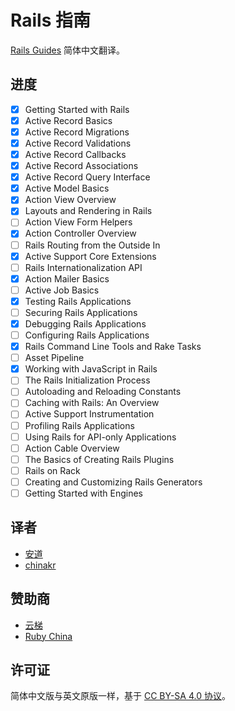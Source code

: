 # Rails 指南

[Rails Guides](http://guides.rubyonrails.org/) 简体中文翻译。

## 进度

- [x] Getting Started with Rails
- [x] Active Record Basics
- [x] Active Record Migrations
- [x] Active Record Validations
- [x] Active Record Callbacks
- [x] Active Record Associations
- [x] Active Record Query Interface
- [x] Active Model Basics
- [x] Action View Overview
- [x] Layouts and Rendering in Rails
- [ ] Action View Form Helpers
- [x] Action Controller Overview
- [ ] Rails Routing from the Outside In
- [x] Active Support Core Extensions
- [ ] Rails Internationalization API
- [x] Action Mailer Basics
- [ ] Active Job Basics
- [x] Testing Rails Applications
- [ ] Securing Rails Applications
- [x] Debugging Rails Applications
- [ ] Configuring Rails Applications
- [x] Rails Command Line Tools and Rake Tasks
- [ ] Asset Pipeline
- [x] Working with JavaScript in Rails
- [ ] The Rails Initialization Process
- [ ] Autoloading and Reloading Constants
- [ ] Caching with Rails: An Overview
- [ ] Active Support Instrumentation
- [ ] Profiling Rails Applications
- [ ] Using Rails for API-only Applications
- [ ] Action Cable Overview
- [ ] The Basics of Creating Rails Plugins
- [ ] Rails on Rack
- [ ] Creating and Customizing Rails Generators
- [ ] Getting Started with Engines

## 译者

- [安道](http://about.ac)
- [chinakr](https://github.com/chinakr)

## 赞助商

- [云梯](https://www.ytruby.com)
- [Ruby China](https://ruby-china.org)

## 许可证

简体中文版与英文原版一样，基于 [CC BY-SA 4.0 协议](https://creativecommons.org/licenses/by-sa/4.0/deed.zh)。
